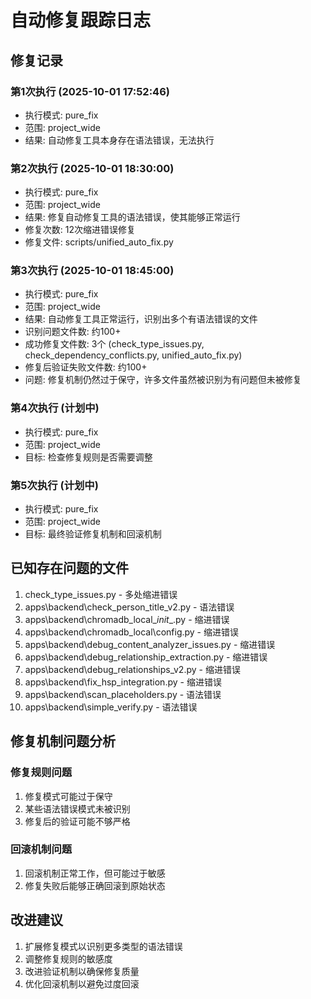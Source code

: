 # 自动修复跟踪日志

## 修复记录

### 第1次执行 (2025-10-01 17:52:46)
- 执行模式: pure_fix
- 范围: project_wide
- 结果: 自动修复工具本身存在语法错误，无法执行

### 第2次执行 (2025-10-01 18:30:00)
- 执行模式: pure_fix
- 范围: project_wide
- 结果: 修复自动修复工具的语法错误，使其能够正常运行
- 修复次数: 12次缩进错误修复
- 修复文件: scripts/unified_auto_fix.py

### 第3次执行 (2025-10-01 18:45:00)
- 执行模式: pure_fix
- 范围: project_wide
- 结果: 自动修复工具正常运行，识别出多个有语法错误的文件
- 识别问题文件数: 约100+
- 成功修复文件数: 3个 (check_type_issues.py, check_dependency_conflicts.py, unified_auto_fix.py)
- 修复后验证失败文件数: 约100+
- 问题: 修复机制仍然过于保守，许多文件虽然被识别为有问题但未被修复

### 第4次执行 (计划中)
- 执行模式: pure_fix
- 范围: project_wide
- 目标: 检查修复规则是否需要调整

### 第5次执行 (计划中)
- 执行模式: pure_fix
- 范围: project_wide
- 目标: 最终验证修复机制和回滚机制

## 已知存在问题的文件

1. check_type_issues.py - 多处缩进错误
2. apps\backend\check_person_title_v2.py - 语法错误
3. apps\backend\chromadb_local\__init__.py - 缩进错误
4. apps\backend\chromadb_local\config.py - 缩进错误
5. apps\backend\debug_content_analyzer_issues.py - 缩进错误
6. apps\backend\debug_relationship_extraction.py - 缩进错误
7. apps\backend\debug_relationships_v2.py - 缩进错误
8. apps\backend\fix_hsp_integration.py - 缩进错误
9. apps\backend\scan_placeholders.py - 语法错误
10. apps\backend\simple_verify.py - 语法错误

## 修复机制问题分析

### 修复规则问题
1. 修复模式可能过于保守
2. 某些语法错误模式未被识别
3. 修复后的验证可能不够严格

### 回滚机制问题
1. 回滚机制正常工作，但可能过于敏感
2. 修复失败后能够正确回滚到原始状态

## 改进建议

1. 扩展修复模式以识别更多类型的语法错误
2. 调整修复规则的敏感度
3. 改进验证机制以确保修复质量
4. 优化回滚机制以避免过度回滚